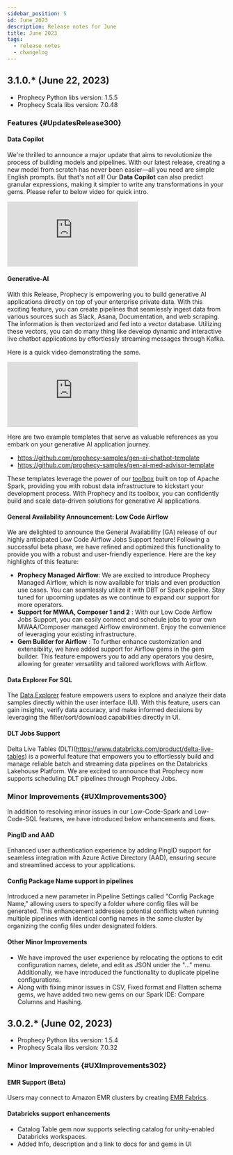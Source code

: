 ```yaml
---
sidebar_position: 5
id: June_2023
description: Release notes for June
title: June 2023
tags:
  - release notes
  - changelog
---
```


## 3.1.0.\* (June 22, 2023)

- Prophecy Python libs version: 1.5.5
- Prophecy Scala libs version: 7.0.48

### Features {#UpdatesRelease300}

#### Data Copilot

We're thrilled to announce a major update that aims to revolutionize the process of building models and pipelines. With our latest release, creating a new model from scratch has never been easier—all you need are simple English prompts.
But that's not all! Our **Data Copilot** can also predict granular expressions, making it simpler to write any transformations in your gems.
Please refer to below video for quick intro.

<div style={{position: 'relative', 'padding-bottom': '56.25%', height: 0}}>
   <iframe src="https://www.loom.com/embed/688df0fdb87e4b6abe5dd78a4e81c9e9" frameborder="0" webkitallowfullscreen mozallowfullscreen allowfullscreen
      style={{position: 'absolute', top: 0, left: 0, width: '100%', height: '100%'}}></iframe>
</div>

#### Generative-AI

With this Release, Prophecy is empowering you to build generative AI applications directly on top of your enterprise private data.
With this exciting feature, you can create pipelines that seamlessly ingest data from various sources such as Slack, Asana, Documentation, and web scraping. The information is then vectorized and fed into a vector database. Utilizing these vectors, you can do many thing like develop dynamic and interactive live chatbot applications by effortlessly streaming messages through Kafka.

Here is a quick video demonstrating the same.

<div style={{position: 'relative', 'padding-bottom': '56.25%', height: 0}}>
   <iframe src="https://www.loom.com/embed/a89ee52de80e41abb9b5647c1da73e18" frameborder="0" webkitallowfullscreen mozallowfullscreen allowfullscreen
      style={{position: 'absolute', top: 0, left: 0, width: '100%', height: '100%'}}></iframe>
</div>

Here are two example templates that serve as valuable references as you embark on your generative AI application journey.

- https://github.com/prophecy-samples/gen-ai-chatbot-template
- https://github.com/prophecy-samples/gen-ai-med-advisor-template

These templates leverage the power of our [toolbox](https://github.com/prophecy-io/spark-ai) built on top of Apache Spark, providing you with robust data infrastructure to kickstart your development process. With Prophecy and its toolbox, you can confidently build and scale data-driven solutions for generative AI applications.

#### General Availability Announcement: Low Code Airflow

We are delighted to announce the General Availability (GA) release of our highly anticipated Low Code Airflow Jobs Support feature! Following a successful beta phase, we have refined and optimized this functionality to provide you with a robust and user-friendly experience.
Here are the key highlights of this feature:

- **Prophecy Managed Airflow**: We are excited to introduce Prophecy Managed Airflow, which is now available for trials and even production use cases. You can seamlessly utilize it with DBT or Spark pipeline. Stay tuned for upcoming updates as we continue to expand our support for more operators.
- **Support for MWAA, Composer 1 and 2** : With our Low Code Airflow Jobs Support, you can easily connect and schedule jobs to your own MWAA/Composer managed Airflow environment. Enjoy the convenience of leveraging your existing infrastructure.
- **Gem Builder for Airflow** : To further enhance customization and extensibility, we have added support for Airflow gems in the gem builder. This feature empowers you to add any operators you desire, allowing for greater versatility and tailored workflows with Airflow.

#### Data Explorer For SQL

The [Data Explorer](/analysts/data-explorer) feature empowers users to explore and analyze their data samples directly within the user interface (UI).
With this feature, users can gain insights, verify data accuracy, and make informed decisions by leveraging the filter/sort/download capabilities directly in UI.

#### DLT Jobs Support

Delta Live Tables (DLT)(https://www.databricks.com/product/delta-live-tables) is a powerful feature that empowers you to effortlessly build and manage reliable batch and streaming data pipelines on the Databricks Lakehouse Platform.
We are excited to announce that Prophecy now supports scheduling DLT pipelines through Prophecy Jobs.

### Minor Improvements {#UXImprovements300}

In addition to resolving minor issues in our Low-Code-Spark and Low-Code-SQL features, we have introduced below enhancements and fixes.

#### PingID and AAD

Enhanced user authentication experience by adding PingID support for seamless integration with Azure Active Directory (AAD), ensuring secure and streamlined access to your applications.

#### Config Package Name support in pipelines

Introduced a new parameter in Pipeline Settings called "Config Package Name," allowing users to specify a folder where config files will be generated. This enhancement addresses potential conflicts when running multiple pipelines with identical config names in the same cluster by organizing the config files under designated folders.

#### Other Minor Improvements

- We have improved the user experience by relocating the options to edit configuration names, delete, and edit as JSON under the "..." menu. Additionally, we have introduced the functionality to duplicate pipeline configurations.
- Along with fixing minor issues in CSV, Fixed format and Flatten schema gems, we have added two new gems on our Spark IDE: Compare Columns and Hashing.

## 3.0.2.\* (June 02, 2023)

- Prophecy Python libs version: 1.5.4
- Prophecy Scala libs version: 7.0.32

### Minor Improvements {#UXImprovements302}

#### EMR Support (Beta)

Users may connect to Amazon EMR clusters by creating [EMR Fabrics](docs/administration/fabrics/Spark-fabrics/fabrics.md).

#### Databricks support enhancements

- Catalog Table gem now supports selecting catalog for unity-enabled Databricks workspaces.
- Added Info, description and a link to docs for and gems in UI
